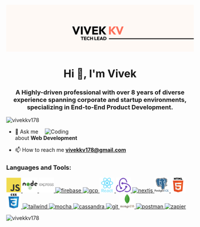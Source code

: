 [![MasterHead](https://raw.githubusercontent.com/vivekkv178/cdn/main/portfolio/LinkedIn_Banner.png)](https://vivekkv.vercel.app/)

<h1 align="center">Hi 👋, I'm Vivek</h1>
<h3 align="center">A Highly-driven professional with over 8 years of diverse experience spanning corporate and startup environments, specializing in End-to-End Product Development.</h3>

<p align="left"> <img src="https://komarev.com/ghpvc/?username=vivekkv178&label=Profile%20views&color=0e75b6&style=flat" alt="vivekkv178" /> </p>
<img align="right" alt="Coding" width="400" src="https://uploads-ssl.webflow.com/6123cb7fb024f3d20f13eb1d/613d13de270e9b436a9c48af_undraw_dev_productivity_umsq.png">

<!-- - 🌱 I’m currently learning **Blockchain** -->

- 💬 Ask me about **Web Development**

- 📫 How to reach me **vivekkv178@gmail.com**

<h3 align="left">Languages and Tools:</h3>
<p align="left"> 
 <a href="https://developer.mozilla.org/en-US/docs/Web/JavaScript" target="_blank"> <img src="https://raw.githubusercontent.com/devicons/devicon/master/icons/javascript/javascript-original.svg" alt="javascript" width="40" height="40"/> </a>
 <a href="https://nodejs.org" target="_blank"> <img src="https://raw.githubusercontent.com/devicons/devicon/master/icons/nodejs/nodejs-original-wordmark.svg" alt="nodejs" width="40" height="40"/> </a>
 <a href="https://expressjs.com" target="_blank"> <img src="https://raw.githubusercontent.com/devicons/devicon/master/icons/express/express-original-wordmark.svg" alt="express" width="40" height="40"/> </a>
 <a href="https://firebase.google.com/" target="_blank"> <img src="https://www.vectorlogo.zone/logos/firebase/firebase-icon.svg" alt="firebase" width="40" height="40"/> </a>
 <a href="https://cloud.google.com" target="_blank"> <img src="https://www.vectorlogo.zone/logos/google_cloud/google_cloud-icon.svg" alt="gcp" width="40" height="40"/> </a>
 <a href="https://reactjs.org/" target="_blank"> <img src="https://raw.githubusercontent.com/devicons/devicon/master/icons/react/react-original-wordmark.svg" alt="react" width="40" height="40"/> </a>
 <a href="https://redux.js.org" target="_blank"> <img src="https://raw.githubusercontent.com/devicons/devicon/master/icons/redux/redux-original.svg" alt="redux" width="40" height="40"/> </a>
 <a href="https://nextjs.org/" target="_blank"> <img src="https://cdn.worldvectorlogo.com/logos/nextjs-3.svg" alt="nextjs" width="40" height="40"/> </a>
 <a href="https://www.postgresql.org" target="_blank"> <img src="https://raw.githubusercontent.com/devicons/devicon/master/icons/postgresql/postgresql-original-wordmark.svg" alt="postgresql" width="40" height="40"/> </a>
 <a href="https://www.w3.org/html/" target="_blank"> <img src="https://raw.githubusercontent.com/devicons/devicon/master/icons/html5/html5-original-wordmark.svg" alt="html5" width="40" height="40"/> </a>
 <a href="https://www.w3schools.com/css/" target="_blank"> <img src="https://raw.githubusercontent.com/devicons/devicon/master/icons/css3/css3-original-wordmark.svg" alt="css3" width="40" height="40"/> </a>
 <a href="https://tailwindcss.com/" target="_blank"> <img src="https://www.vectorlogo.zone/logos/tailwindcss/tailwindcss-icon.svg" alt="tailwind" width="40" height="40"/> </a>
 <a href="https://mochajs.org" target="_blank"> <img src="https://www.vectorlogo.zone/logos/mochajs/mochajs-icon.svg" alt="mocha" width="40" height="40"/> </a>
 <a href="https://cassandra.apache.org/" target="_blank"> <img src="https://www.vectorlogo.zone/logos/apache_cassandra/apache_cassandra-icon.svg" alt="cassandra" width="40" height="40"/> </a>
 <a href="https://git-scm.com/" target="_blank"> <img src="https://www.vectorlogo.zone/logos/git-scm/git-scm-icon.svg" alt="git" width="40" height="40"/> </a>
 <a href="https://www.mongodb.com/" target="_blank"> <img src="https://raw.githubusercontent.com/devicons/devicon/master/icons/mongodb/mongodb-original-wordmark.svg" alt="mongodb" width="40" height="40"/> </a>
 <a href="https://postman.com" target="_blank"> <img src="https://www.vectorlogo.zone/logos/getpostman/getpostman-icon.svg" alt="postman" width="40" height="40"/> </a>
 <a href="https://zapier.com" target="_blank"> <img src="https://www.vectorlogo.zone/logos/zapier/zapier-icon.svg" alt="zapier" width="40" height="40"/> </a>
 </p>

<p><img align="left" src="https://github-readme-stats.vercel.app/api/top-langs?username=vivekkv178&show_icons=true&locale=en&layout=compact" alt="vivekkv178" /></p>
<!--
<p>&nbsp;<img align="center" src="https://github-readme-stats.vercel.app/api?username=vivekkv178&show_icons=true&locale=en" alt="vivekkv178" /></p>

<p><img align="center" src="https://github-readme-streak-stats.herokuapp.com/?user=vivekkv178&" alt="vivekkv178" /></p>
<p><img align="center" src="https://www.freecodecamp.org/certification/fcc2e8cc2a6-2a49-4077-a10b-81bf1c05c92b/back-end-development-and-apis" alt="vivekkv178" /></p>-->

